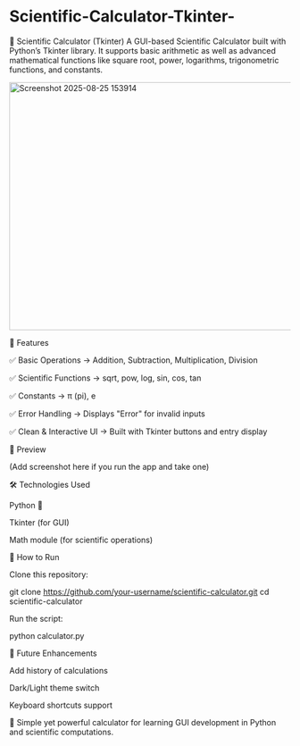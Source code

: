 # Scientific-Calculator-Tkinter-
🧮 Scientific Calculator (Tkinter)  A GUI-based Scientific Calculator built with Python’s Tkinter library. It supports basic arithmetic as well as advanced mathematical functions like square root, power, logarithms, trigonometric functions, and constants.

<img width="533" height="444" alt="Screenshot 2025-08-25 153914" src="https://github.com/user-attachments/assets/3a5d173a-cea9-40a7-b095-e957cd9bb0fb" />


🚀 Features

✅ Basic Operations → Addition, Subtraction, Multiplication, Division

✅ Scientific Functions → sqrt, pow, log, sin, cos, tan

✅ Constants → π (pi), e

✅ Error Handling → Displays "Error" for invalid inputs

✅ Clean & Interactive UI → Built with Tkinter buttons and entry display

📸 Preview

(Add screenshot here if you run the app and take one)

🛠️ Technologies Used

Python 🐍

Tkinter (for GUI)

Math module (for scientific operations)

📂 How to Run

Clone this repository:

git clone https://github.com/your-username/scientific-calculator.git
cd scientific-calculator


Run the script:

python calculator.py

🎯 Future Enhancements

Add history of calculations

Dark/Light theme switch

Keyboard shortcuts support

🔹 Simple yet powerful calculator for learning GUI development in Python and scientific computations.
